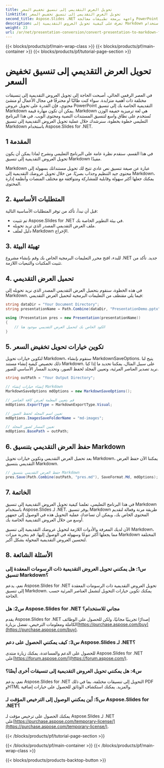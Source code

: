 ```yaml
---
title: تحويل العرض التقديمي إلى تنسيق تخفيض السعر
linktitle: تحويل العرض التقديمي إلى تنسيق تخفيض السعر
second_title: Aspose.Slides .NET واجهة برمجة تطبيقات معالجة PowerPoint
description: تعرف على كيفية تحويل العروض التقديمية إلى Markdown بسهولة باستخدام Aspose.Slides لـ .NET. دليل خطوة بخطوة مع أمثلة التعليمات البرمجية.
weight: 23
url: /ar/net/presentation-conversion/convert-presentation-to-markdown-format/
---
```


{{< blocks/products/pf/main-wrap-class >}}
{{< blocks/products/pf/main-container >}}
{{< blocks/products/pf/tutorial-page-section >}}

# تحويل العرض التقديمي إلى تنسيق تخفيض السعر


في العصر الرقمي الحالي، أصبحت الحاجة إلى تحويل العروض التقديمية إلى تنسيقات مختلفة ذات أهمية متزايدة. سواء كنت طالبًا أو محترفًا في مجال الأعمال أو منشئ محتوى، فإن القدرة على تحويل عروض PowerPoint التقديمية الخاصة بك إلى تنسيق Markdown يمكن أن تكون مهارة قيمة. Markdown هي لغة ترميزية خفيفة الوزن تُستخدم على نطاق واسع لتنسيق المستندات النصية ومحتوى الويب. في هذا البرنامج التعليمي خطوة بخطوة، سنرشدك خلال عملية تحويل العروض التقديمية إلى تنسيق Markdown باستخدام Aspose.Slides for .NET.

## 1 المقدمة

في هذا القسم، سنقدم نظرة عامة على البرنامج التعليمي ونشرح لماذا يمكن أن يكون تحويل العروض التقديمية إلى تنسيق Markdown مفيدًا.

Markdown عبارة عن صيغة تنسيق نص عادي تتيح لك تحويل مستنداتك بسهولة إلى محتوى جيد التنظيم وجذاب بصريًا. من خلال تحويل عروضك التقديمية إلى Markdown، يمكنك جعلها أكثر سهولة وقابلية للمشاركة ومتوافقة مع مختلف المنصات وأنظمة إدارة المحتوى.

## 2. المتطلبات الأساسية

قبل أن نبدأ، تأكد من توفر المتطلبات الأساسية التالية:

- تم تثبيت Aspose.Slides for .NET في بيئة التطوير الخاصة بك.
- ملف العرض التقديمي المصدر الذي تريد تحويله.
- دليل لملف Markdown الإخراج.

## 3. تهيئة البيئة

للبدء، افتح محرر التعليمات البرمجية الخاص بك وقم بإنشاء مشروع .NET جديد. تأكد من تثبيت المكتبات والتبعيات اللازمة.

## 4. تحميل العرض التقديمي

في هذه الخطوة، سنقوم بتحميل العرض التقديمي المصدر الذي نريد تحويله إلى Markdown. فيما يلي مقتطف من التعليمات البرمجية لتحميل العرض التقديمي:

```csharp
string dataDir = "Your Document Directory";
string presentationName = Path.Combine(dataDir, "PresentationDemo.pptx");

using (Presentation pres = new Presentation(presentationName))
{
    // الكود الخاص بك لتحميل العرض التقديمي موجود هنا
}
```

## 5. تكوين خيارات تحويل تخفيض السعر

لتكوين خيارات تحويل Markdown، سنقوم بإنشاء MarkdownSaveOptions. يتيح لنا ذلك تخصيص كيفية إنشاء مستند Markdown. على سبيل المثال، يمكننا تحديد ما إذا كنا نريد تصدير العناصر المرئية، وتعيين المجلد لحفظ الصور، وتحديد المسار الأساسي للصور.

```csharp
string outPath = "Your Output Directory";

// إنشاء خيارات إنشاء Markdown
MarkdownSaveOptions mdOptions = new MarkdownSaveOptions();

// قم بتعيين المعلمة لعرض كافة العناصر
mdOptions.ExportType = MarkdownExportType.Visual;

// تعيين اسم المجلد لحفظ الصور
mdOptions.ImagesSaveFolderName = "md-images";

// تعيين المسار لصور المجلد
mdOptions.BasePath = outPath;
```

## 6. حفظ العرض التقديمي بتنسيق Markdown

بعد تحميل العرض التقديمي وتكوين خيارات تحويل Markdown، يمكننا الآن حفظ العرض التقديمي بتنسيق Markdown.

```csharp
// حفظ العرض التقديمي بتنسيق Markdown
pres.Save(Path.Combine(outPath, "pres.md"), SaveFormat.Md, mdOptions);
```

## 7. الخاتمة

في هذا البرنامج التعليمي، تعلمنا كيفية تحويل العروض التقديمية إلى تنسيق Markdown باستخدام Aspose.Slides لـ .NET. يوفر تنسيق Markdown طريقة مرنة وفعالة لتقديم المحتوى الخاص بك، ويمكن أن تساعدك عملية التحويل هذه في الوصول إلى جمهور أوسع من خلال العروض التقديمية الخاصة بك.

الآن لديك المعرفة والأدوات اللازمة لتحويل عروضك التقديمية إلى تنسيق Markdown، مما يجعلها أكثر تنوعًا وسهولة في الوصول إليها. قم بتجربة ميزات Markdown المختلفة لتحسين العروض التقديمية المحولة بشكل أكبر.

## 8. الأسئلة الشائعة

### س1: هل يمكنني تحويل العروض التقديمية ذات الرسومات المعقدة إلى تنسيق Markdown؟

نعم، يدعم Aspose.Slides for .NET تحويل العروض التقديمية ذات الرسومات المعقدة إلى تنسيق Markdown. يمكنك تكوين خيارات التحويل لتشمل العناصر المرئية حسب الحاجة.

### س2: هل Aspose.Slides for .NET مجاني للاستخدام؟

يقدم Aspose.Slides for .NET إصدارًا تجريبيًا مجانيًا، ولكن للحصول على الوظائف الكاملة ومعلومات الترخيص، تفضل بزيارة[https://purchase.aspose.com/buy](https://purchase.aspose.com/buy).

### س3: كيف يمكنني الحصول على دعم Aspose.Slides لـ .NET؟

 للحصول على الدعم والمساعدة، يمكنك زيارة منتدى Aspose.Slides for .NET على[https://forum.aspose.com/](https://forum.aspose.com/).

### س4: هل يمكنني تحويل العروض التقديمية إلى تنسيقات أخرى أيضًا؟

نعم، يدعم Aspose.Slides for .NET التحويل إلى تنسيقات مختلفة، بما في ذلك PDF وHTML والمزيد. يمكنك استكشاف الوثائق للحصول على خيارات إضافية.

### س5: أين يمكنني الوصول إلى الترخيص المؤقت لـ Aspose.Slides for .NET؟

 يمكنك الحصول على ترخيص مؤقت لـ Aspose.Slides لـ .NET على[https://purchase.aspose.com/temporary-license/](https://purchase.aspose.com/temporary-license/).

{{< /blocks/products/pf/tutorial-page-section >}}

{{< /blocks/products/pf/main-container >}}
{{< /blocks/products/pf/main-wrap-class >}}

{{< blocks/products/products-backtop-button >}}
